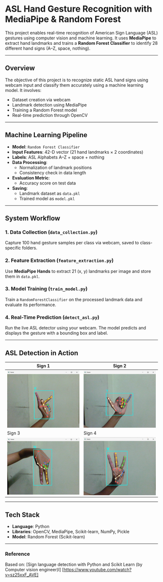 # ASL Hand Gesture Recognition with MediaPipe & Random Forest

This project enables real-time recognition of American Sign Language (ASL) gestures using computer vision and machine learning. It uses **MediaPipe** to extract hand landmarks and trains a **Random Forest Classifier** to identify 28 different hand signs (A–Z, space, nothing).

---

## Overview

The objective of this project is to recognize static ASL hand signs using webcam input and classify them accurately using a machine learning model. It involves:

- Dataset creation via webcam
- Landmark detection using MediaPipe
- Training a Random Forest model
- Real-time prediction through OpenCV

---

##  Machine Learning Pipeline

- **Model**: `Random Forest Classifier`
- **Input Features**: 42-D vector (21 hand landmarks × 2 coordinates)
- **Labels**: ASL Alphabets A–Z + space + nothing
- **Data Processing**:
  - Normalization of landmark positions
  - Consistency check in data length
- **Evaluation Metric**:
  - Accuracy score on test data
- **Saving**:
  - Landmark dataset as `data.pkl`
  - Trained model as `model.pkl`

---

##  System Workflow

### 1.  **Data Collection** (`data_collection.py`)
Capture 100 hand gesture samples per class via webcam, saved to class-specific folders.

### 2.  **Feature Extraction** (`feature_extraction.py`)
Use **MediaPipe Hands** to extract 21 (x, y) landmarks per image and store them in `data.pkl`.

### 3.  **Model Training** (`train_model.py`)
Train a `RandomForestClassifier` on the processed landmark data and evaluate its performance.

### 4.  **Real-Time Prediction** (`detect_asl.py`)
Run the live ASL detector using your webcam. The model predicts and displays the gesture with a bounding box and label.

---

## ASL Detection in Action

| Sign 1 | Sign 2 |
|--------|--------|
| ![Letter K](images/asl_K.png) | ![Letter Y](images/asl_Y.png) |
| Sign 3 | Sign 4 |
| ![Letter N](images/asl_N.png) | ![Letter W](images/asl_W.png) |

---

##  Tech Stack

- **Language**: Python
- **Libraries**: OpenCV, MediaPipe, Scikit-learn, NumPy, Pickle
- **Model**: Random Forest (Scikit-learn)

---

###  Reference

Based on: 
[Sign language detection with Python and Scikit Learn (by Computer vision engineer)l]
[https://www.youtube.com/watch?v=sz25xxF_AVE]
